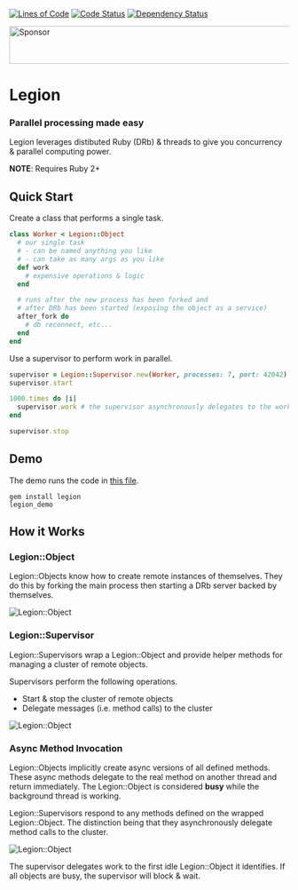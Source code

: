 [![Lines of Code](http://img.shields.io/badge/lines_of_code-120-brightgreen.svg?style=flat)](http://blog.codinghorror.com/the-best-code-is-no-code-at-all/)
[![Code Status](http://img.shields.io/codeclimate/github/hopsoft/legion.svg?style=flat)](https://codeclimate.com/github/hopsoft/legion)
[![Dependency Status](http://img.shields.io/gemnasium/hopsoft/legion.svg?style=flat)](https://gemnasium.com/hopsoft/legion)

<a href="https://app.codesponsor.io/link/QMSjMHrtPhvfmCnk5Hbikhhr/hopsoft/legion"><img src="https://app.codesponsor.io/embed/QMSjMHrtPhvfmCnk5Hbikhhr/hopsoft/legion.svg" style="width: 888px; height: 68px;" alt="Sponsor" /></a>

# Legion

### Parallel processing made easy

Legion leverages distibuted Ruby (DRb) & threads to give you concurrency & parallel computing power.

__NOTE__: Requires Ruby 2+

## Quick Start

Create a class that performs a single task.

```ruby
class Worker < Legion::Object
  # our single task
  # - can be named anything you like
  # - can take as many args as you like
  def work
    # expensive operations & logic
  end

  # runs after the new process has been forked and
  # after DRb has been started (exposing the object as a service)
  after_fork do
    # db reconnect, etc...
  end
end
```

Use a supervisor to perform work in parallel.

```ruby
supervisor = Legion::Supervisor.new(Worker, processes: 7, port: 42042)
supervisor.start

1000.times do |i|
  supervisor.work # the supervisor asynchronously delegates to the worker
end

supervisor.stop
```

## Demo

The demo runs the code in [this file](https://github.com/hopsoft/legion/blob/master/bin/legion_demo).

```
gem install legion
legion_demo
```

## How it Works

### Legion::Object

Legion::Objects know how to create remote instances of themselves.
They do this by forking the main process then starting a DRb server backed by themselves.

![Legion::Object](https://raw.github.com/hopsoft/legion/master/doc/object.png)

### Legion::Supervisor

Legion::Supervisors wrap a Legion::Object and provide helper methods for managing a cluster of remote objects.

Supervisors perform the following operations.

- Start & stop the cluster of remote objects
- Delegate messages (i.e. method calls) to the cluster

![Legion::Object](https://raw.github.com/hopsoft/legion/master/doc/supervisor.png)

### Async Method Invocation

Legion::Objects implicitly create async versions of all defined methods.
These async methods delegate to the real method on another thread and return immediately.
The Legion::Object is considered __busy__ while the background thread is working.

Legion::Supervisors respond to any methods defined on the wrapped Legion::Object.
The distinction being that they asynchronously delegate method calls to the cluster.

![Legion::Object](https://raw.github.com/hopsoft/legion/master/doc/async.png)

The supervisor delegates work to the first idle Legion::Object it identifies.
If all objects are busy, the supervisor will block & wait.

